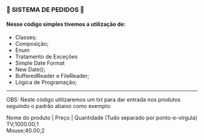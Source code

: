 ### :memo: **SISTEMA DE PEDIDOS** :memo:
#### Nesse código simples tivemos a utilização de:

* Classes;
* Composição;
* Enum
* Tratamento de Exceções
* Simple Date Format
* New Date(); 
* BufferedReader e FileReader;
* Lógica de Programação;

----------

OBS: Neste código utilizaremos um txt para dar entrada nos produtos seguindo o padrão abaixo como exemplo:

Nome do produto | Preço | Quantidade (Tudo separado por ponto-e-vírgula)  
TV;1000.00;1  
Mouse;40.00;2  

